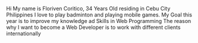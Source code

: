 Hi My name is Floriven Coritico, 34 Years Old residing in Cebu City Philippines
I love to play badminton and playing mobile games.
My Goal this year is to improve my knowledge ad Skills in Web Programming
The reason why I want to become a Web Developer is to work with different clients internationally
